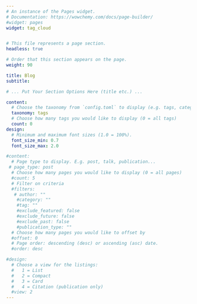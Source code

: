 ```yaml
---
# An instance of the Pages widget.
# Documentation: https://wowchemy.com/docs/page-builder/
#widget: pages
widget: tag_cloud


# This file represents a page section.
headless: true

# Order that this section appears on the page.
weight: 90

title: Blog
subtitle: 

# ... Put Your Section Options Here (title etc.) ...

content:
  # Choose the taxonomy from `config.toml` to display (e.g. tags, categories)
  taxonomy: tags
  # Choose how many tags you would like to display (0 = all tags)
  count: 0
design:
  # Minimum and maximum font sizes (1.0 = 100%).
  font_size_min: 0.7
  font_size_max: 2.0

#content:
  # Page type to display. E.g. post, talk, publication...
 # page_type: post
  # Choose how many pages you would like to display (0 = all pages)
  #count: 5
  # Filter on criteria
  #filters:
   # author: ""
    #category: ""
    #tag: ""
    #exclude_featured: false
    #exclude_future: false
    #exclude_past: false
    #publication_type: ""
  # Choose how many pages you would like to offset by
  #offset: 0
  # Page order: descending (desc) or ascending (asc) date.
  #order: desc

#design:
  # Choose a view for the listings:
  #   1 = List
  #   2 = Compact
  #   3 = Card
  #   4 = Citation (publication only)
  #view: 2
---
```


